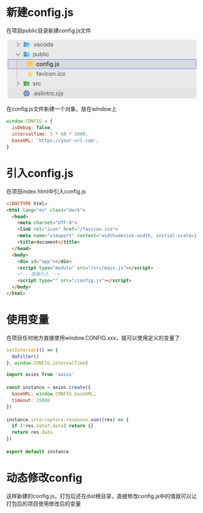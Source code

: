 # 新建config.js
在项目public目录新建config.js文件

![](../../../images/be5616fc02dd433b2b3124da9226c851.png)

在config.js文件新建一个对象，放在window上

```javascript
window.CONFIG = {
  isDebug: false,
  intervalTime: 5 * 60 * 1000,
  baseURL: 'https://your-url.com',
}

```

# 引入config.js
在项目index.html中引入config.js

```html
<!DOCTYPE html>
<html lang="en" class="dark">
  <head>
    <meta charset="UTF-8">
    <link rel="icon" href="/favicon.ico">
    <meta name="viewport" content="width=device-width, initial-scale=1.0">
    <title>document</title>
  </head>
  <body>
    <div id="app"></div>
    <script type="module" src="/src/main.js"></script>
    <!-- 直接引入 -->
    <script type="" src="/config.js"></script>
  </body>
</html>

```

# 使用变量
在项目任何地方直接使用window.CONFIG.xxx，就可以使用定义的变量了

```javascript
setInterval(() => {
  doFilter()
}, window.CONFIG.intervalTime)
```

```javascript
import axios from 'axios'

const instance = axios.create({
  baseURL: window.CONFIG.baseURL,
  timeout: 15000
})

instance.interceptors.response.use((res) => {
  if (!res.data?.data) return {}
  return res.data
})

export default instance

```

# 动态修改config
这样新建的config.js，打包后还在dist根目录，直接修改config.js中的值就可以让打包后的项目使用修改后的变量


